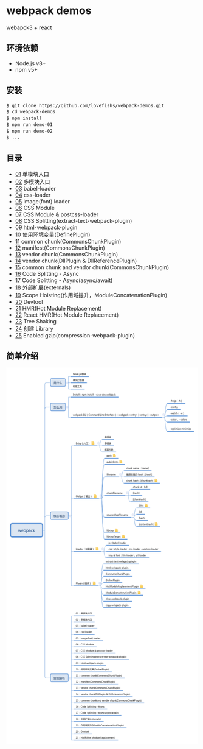 # webpack demos

webapck3 + react

## 环境依赖

* Node.js v8+
* npm v5+

## 安装

```bash
$ git clone https://github.com/lovefishs/webpack-demos.git
$ cd webpack-demos
$ npm install
$ npm run demo-01
$ npm run demo-02
$ ...
```

## 目录

* [01](/01) 单模块入口
* [02](/02) 多模块入口
* [03](/03) babel-loader
* [04](/04) css-loader
* [05](/05) image(font) loader
* [06](/06) CSS Module
* [07](/07) CSS Module & postcss-loader
* [08](/08) CSS Splitting(extract-text-webpack-plugin)
* [09](/09) html-webpack-plugin
* [10](/10) 使用环境变量(DefinePlugin)
* [11](/11) common chunk(CommonsChunkPlugin)
* [12](/12) manifest(CommonsChunkPlugin)
* [13](/13) vendor chunk(CommonsChunkPlugin)
* [14](/14) vendor chunk(DllPlugin & DllReferencePlugin)
* [15](/15) common chunk and vendor chunk(CommonsChunkPlugin)
* [16](/16) Code Splitting - Async
* [17](/17) Code Splitting - Async(async/await)
* [18](/18) 外部扩展(externals)
* [19](/19) Scope Hoisting(作用域提升，ModuleConcatenationPlugin)
* [20](/20) Devtool
* [21](/21) HMR(Hot Module Replacement)
* [22](/22) React HMR(Hot Module Replacement)
* [23](/23) Tree Shaking
* [24](/24) 创建 Library
* [25](/25) Enabled gzip(compression-webpack-plugin)

## 简单介绍

![Webpack 思维导图][1]

[1]: https://raw.githubusercontent.com/lovefishs/webpack-demos/master/webpack.png


